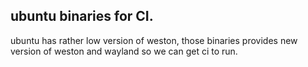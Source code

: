 ## ubuntu binaries for CI.

ubuntu has rather low version of weston, those binaries provides new version of
weston and wayland so we can get ci to run.
